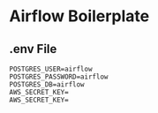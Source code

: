 # Airflow Boilerplate


## .env File
```
POSTGRES_USER=airflow
POSTGRES_PASSWORD=airflow
POSTGRES_DB=airflow
AWS_SECRET_KEY=
AWS_SECRET_KEY=
```
